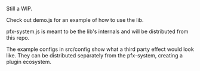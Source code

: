 Still a WIP.

Check out demo.js for an example of how to use the lib.

pfx-system.js is meant to be the lib's internals and will be distributed from this repo.

The example configs in src/config show what a third party effect would look like. They can be distributed separately from the pfx-system, creating a plugin ecosystem.